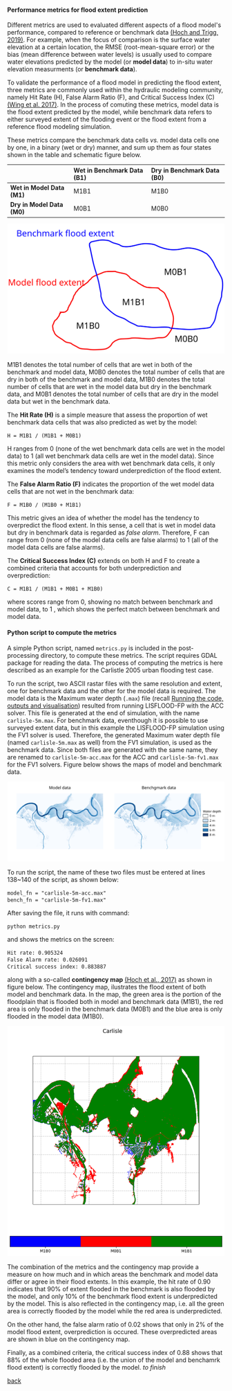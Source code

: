#### Performance metrics for flood extent prediction 

Different metrics are used to evaluated different aspects of a flood model's performance, compared to reference or benchmark data [(Hoch and Trigg, 2019)](https://iopscience.iop.org/article/10.1088/1748-9326/aaf3d3). For example, when the focus of comparison is the surface water elevation at a certain location, the RMSE (root-mean-square error) or the bias (mean difference between water levels) is usually used to compare water elevations predicted by the model (or **model data**) to in-situ water elevation measurments (or **benchmark data**). 

To validate the performance of a flood model in predicting the flood extent, three metrics are commonly used within the hydraulic modeling community, namely Hit Rate (H), False Alarm Ratio (F), and Critical Success Index (C) [(Wing et al. 2017)](https://agupubs.onlinelibrary.wiley.com/doi/full/10.1002/2017WR020917). In the process of comuting these metrics, model data is the flood extent predicted by the model, while benchmark data refers to either surveyed extent of the flooding event or the flood extent from a reference flood modeling simulation.  

These metrics compare the benchmark data cells _vs._ model data cells one by one, in a binary (wet or dry) manner, and sum up them as four states shown in the table and schematic figure below.  

   |  | **Wet in Benchmark Data (B1)** | **Dry in Benchmark Data (B0)** |
   | :---         | :---      | :--- |
   | **Wet in Model Data (M1)**   | M1B1      | M1B0    |
   | **Dry in Model Data (M0)**   | M0B1      | M0B0    |

![image](/Figures/metrics4.svg)

M1B1 denotes the total number of cells that are wet in both of the benchmark and model data, M0B0 denotes the total number of cells that are dry in both of the benchmark and model data, M1B0 denotes the total number of cells that are wet in the model data but dry in the benchmark data, and M0B1 denotes the total number of cells that are dry in the model data but wet in the benchmark data. 


The **Hit Rate (H)** is a simple measure that assess the proportion of wet benchmark data cells that was also predicted as wet by the model:

````
H = M1B1 / (M1B1 + M0B1)
````

H ranges from 0 (none of the wet benchmark data cells are wet in the model data) to 1 (all wet benchmark data cells are wet in the model data). Since this metric only considers the area with wet benchmark data cells, it only examines the model’s tendency toward underprediction of the flood extent.

The **False Alarm Ratio (F)** indicates the proportion of the wet model data cells that are not wet in the benchmark data:

````
F = M1B0 / (M1B0 + M1B1)
````

This metric gives an idea of whether the model has the tendency to overpredict the flood extent. In this sense, a cell that is wet in model data but dry in benchmark data is regarded as *false alarm*. Therefore, F can range from 0 (none of the model data cells are false alarms) to 1 (all of the model data cells are false alarms). 

The **Critical Success Index (C)** extends on both H and F to create a combined criteria that accounts for both underprediction and overprediction:

````
C = M1B1 / (M1B1 + M0B1 + M1B0)
````

where scores range from 0, showing no match between benchmark and model data, to 1 , which shows the perfect match between benchmark and model data.

#### Python script to compute the metrics

A simple Python script, named `metrics.py` is included in the post-processing directory, to compute these metrics. The script requires GDAL package for reading the data. The process of computing the metrics is here described as an example for the Carlistle 2005 urban flooding test case.

To run the script, two ASCII rastar files with the same resolution and extent, one for benchmark data and the other for the model data is required. The model data is the Maximum water depth (`.max`) file (recall [Running the code, outputs and visualisation](/Merewether3.md)) resulted from running LISFLOOD-FP with the ACC solver. This file is generated at the end of simulation, with the name `carlisle-5m.max`. For benchmark data, eventhough it is possible to use surveyed extent data, but in this example the LISFLOOD-FP simulation using the FV1 solver is used. Therefore, the generated Maximum water depth file (named `carlisle-5m.max` as well) from the FV1 simulation, is used as the benchmark data. Since both files are generated with the same name, they are renamed to `carlisle-5m-acc.max` for the ACC and `carlisle-5m-fv1.max` for the FV1 solvers. Figure below shows the maps of model and benchmark data.

![image](/Figures/metrics5.svg)

To run the script, the name of these two files must be entered at lines 138~140 of the script, as shown below:

````
model_fn = "carlisle-5m-acc.max" 
bench_fn = "carlisle-5m-fv1.max" 
````
After saving the file, it runs with command:

````
python metrics.py
````

and shows the metrics on the screen:

````
Hit rate: 0.905324
False Alarm rate: 0.026091
Critical success index: 0.883887
````

along with a so-called **contingency map** [(Hoch et al., 2017)](https://gmd.copernicus.org/articles/10/3913/2017/) as shown in figure below. The contingency map, ilustrates the flood extent of both model and benchmark data. In the map, the green area is the portion of the floodplain that is flooded both in model and benchmark data (M1B1), the red area is only flooded in the benchmark data (M0B1) and the blue area is only flooded in the model data (M1B0).

![image](/Figures/carl_4.png)

The combination of the metrics and the contingency map provide a measure on how much and in which areas the benchmark and model data differ or agree in their flood extents. In this example, the hit rate of 0.90 indicates that 90% of extent flooded in the benchmark is also flooded by the model, and only 10% of the benchmark flood extent is underpredicted by the model. This is also reflected in the contingency map, i.e. all the green area is correctly flooded by the model while the red area is underpredicted.   

On the other hand, the false alarm ratio of 0.02 shows that only in 2% of the model flood extent, overprediction is occured. These overpredicted areas are shown in blue on the contingency map. 

Finally, as a combined criteria, the critical success index of 0.88 shows that 88% of the whole flooded area (i.e. the union of the model and benchamrk flood extent) is correctly flooded by the model. *to finish*

[back](/Carlistle_flooding.md)
